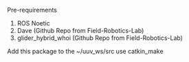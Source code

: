 Pre-requirements
1. ROS Noetic
2. Dave (Github Repo from Field-Robotics-Lab)
3. glider_hybrid_whoi (Github Repo from Field-Robotics-Lab)

Add this package to the ~/uuv_ws/src 
use catkin_make

